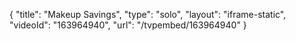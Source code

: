 {
    "title": "Makeup  Savings",
    "type": "solo",
    "layout": "iframe-static",
    "videoId": "163964940",
    "url": "\/tvpembed\/163964940"
}